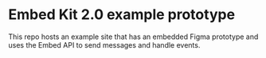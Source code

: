 # Embed Kit 2.0 example prototype

This repo hosts an example site that has an embedded Figma prototype and uses the Embed API to send messages and handle events.

